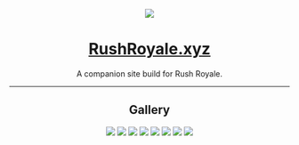 <div align="center">

[![](docs/img/banner.png)](https://rushroyale.xyz)

# [RushRoyale.xyz](https://rushroyale.xyz)

A companion site build for Rush Royale.

---

## Gallery

![](docs/img/preview-01.png)
![](docs/img/preview-02.png)
![](docs/img/preview-03.png)
![](docs/img/preview-04.png)
![](docs/img/preview-05.png)
![](docs/img/preview-06.png)
![](docs/img/preview-07.png)
![](docs/img/preview-08.png)

</div>

